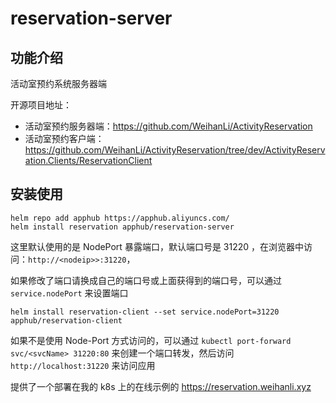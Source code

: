 # reservation-server

## 功能介绍

活动室预约系统服务器端

开源项目地址：

- 活动室预约服务器端：<https://github.com/WeihanLi/ActivityReservation>
- 活动室预约客户端：<https://github.com/WeihanLi/ActivityReservation/tree/dev/ActivityReservation.Clients/ReservationClient>

## 安装使用

```shell
helm repo add apphub https://apphub.aliyuncs.com/
helm install reservation apphub/reservation-server
```

这里默认使用的是 NodePort 暴露端口，默认端口号是 31220 ，在浏览器中访问：`http://<nodeip>>:31220`，

如果修改了端口请换成自己的端口号或上面获得到的端口号，可以通过 `service.nodePort` 来设置端口

```shell
helm install reservation-client --set service.nodePort=31220 apphub/reservation-client
```

如果不是使用 Node-Port 方式访问的，可以通过 `kubectl port-forward svc/<svcName> 31220:80` 来创建一个端口转发，然后访问 `http://localhost:31220` 来访问应用

提供了一个部署在我的 k8s 上的在线示例的 <https://reservation.weihanli.xyz>
